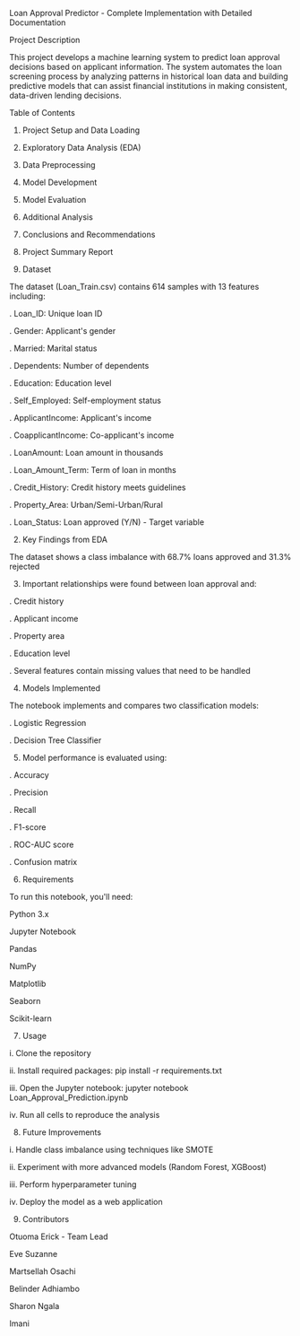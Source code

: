 Loan Approval Predictor - Complete Implementation with Detailed Documentation

Project Description

This project develops a machine learning system to predict loan approval decisions based on applicant information. The system automates the loan screening process by analyzing patterns in historical loan data and building predictive models that can assist financial institutions in making consistent, data-driven lending decisions.

Table of Contents
1. Project Setup and Data Loading
2. Exploratory Data Analysis (EDA)
3. Data Preprocessing
4. Model Development
5. Model Evaluation
6. Additional Analysis
6. Conclusions and Recommendations
7. Project Summary Report





1. Dataset

The dataset (Loan_Train.csv) contains 614 samples with 13 features including:

. Loan_ID: Unique loan ID

. Gender: Applicant's gender

. Married: Marital status

. Dependents: Number of dependents

. Education: Education level

. Self_Employed: Self-employment status

. ApplicantIncome: Applicant's income

. CoapplicantIncome: Co-applicant's income

. LoanAmount: Loan amount in thousands

. Loan_Amount_Term: Term of loan in months

. Credit_History: Credit history meets guidelines

. Property_Area: Urban/Semi-Urban/Rural

. Loan_Status: Loan approved (Y/N) - Target variable















2. Key Findings from EDA




The dataset shows a class imbalance with 68.7% loans approved and 31.3% rejected






3. Important relationships were found between loan approval and:


. Credit history

. Applicant income

. Property area

. Education level

. Several features contain missing values that need to be handled









4. Models Implemented


The notebook implements and compares two classification models:

. Logistic Regression

. Decision Tree Classifier






5. Model performance is evaluated using:

. Accuracy

. Precision

. Recall

. F1-score

. ROC-AUC score

. Confusion matrix







6. Requirements


To run this notebook, you'll need:

Python 3.x

Jupyter Notebook

Pandas

NumPy

Matplotlib

Seaborn

Scikit-learn







7. Usage

i. Clone the repository

ii. Install required packages: pip install -r requirements.txt

iii. Open the Jupyter notebook: jupyter notebook Loan_Approval_Prediction.ipynb

iv. Run all cells to reproduce the analysis






8. Future Improvements

i. Handle class imbalance using techniques like SMOTE

ii. Experiment with more advanced models (Random Forest, XGBoost)

iii. Perform hyperparameter tuning

iv. Deploy the model as a web application





9. Contributors


Otuoma Erick - Team Lead

Eve Suzanne

Martsellah Osachi

Belinder Adhiambo

Sharon Ngala

Imani










